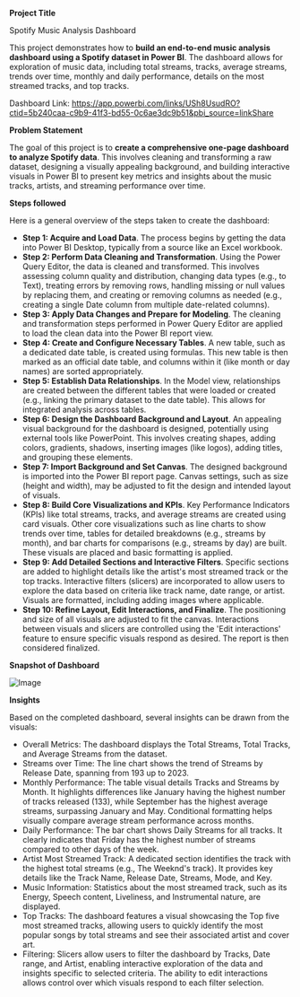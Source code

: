 **Project Title**

Spotify Music Analysis Dashboard

This project demonstrates how to **build an end-to-end music analysis dashboard using a Spotify dataset in Power BI**. The dashboard allows for exploration of music data, including total streams, tracks, average streams, trends over time, monthly and daily performance, details on the most streamed tracks, and top tracks.

Dashboard Link: https://app.powerbi.com/links/USh8UsudRO?ctid=5b240caa-c9b9-41f3-bd55-0c6ae3dc9b51&pbi_source=linkShare

**Problem Statement**

The goal of this project is to **create a comprehensive one-page dashboard to analyze Spotify data**. This involves cleaning and transforming a raw dataset, designing a visually appealing background, and building interactive visuals in Power BI to present key metrics and insights about the music tracks, artists, and streaming performance over time.

**Steps followed**

Here is a general overview of the steps taken to create the dashboard:

*   **Step 1: Acquire and Load Data**. The process begins by getting the data into Power BI Desktop, typically from a source like an Excel workbook.
*   **Step 2: Perform Data Cleaning and Transformation**. Using the Power Query Editor, the data is cleaned and transformed. This involves assessing column quality and distribution, changing data types (e.g., to Text), treating errors by removing rows, handling missing or null values by replacing them, and creating or removing columns as needed (e.g., creating a single Date column from multiple date-related columns).
*   **Step 3: Apply Data Changes and Prepare for Modeling**. The cleaning and transformation steps performed in Power Query Editor are applied to load the clean data into the Power BI report view.
*   **Step 4: Create and Configure Necessary Tables**. A new table, such as a dedicated date table, is created using formulas. This new table is then marked as an official date table, and columns within it (like month or day names) are sorted appropriately.
*   **Step 5: Establish Data Relationships**. In the Model view, relationships are created between the different tables that were loaded or created (e.g., linking the primary dataset to the date table). This allows for integrated analysis across tables.
*   **Step 6: Design the Dashboard Background and Layout**. An appealing visual background for the dashboard is designed, potentially using external tools like PowerPoint. This involves creating shapes, adding colors, gradients, shadows, inserting images (like logos), adding titles, and grouping these elements.
*   **Step 7: Import Background and Set Canvas**. The designed background is imported into the Power BI report page. Canvas settings, such as size (height and width), may be adjusted to fit the design and intended layout of visuals.
*   **Step 8: Build Core Visualizations and KPIs**. Key Performance Indicators (KPIs) like total streams, tracks, and average streams are created using card visuals. Other core visualizations such as line charts to show trends over time, tables for detailed breakdowns (e.g., streams by month), and bar charts for comparisons (e.g., streams by day) are built. These visuals are placed and basic formatting is applied.
*   **Step 9: Add Detailed Sections and Interactive Filters**. Specific sections are added to highlight details like the artist's most streamed track or the top tracks. Interactive filters (slicers) are incorporated to allow users to explore the data based on criteria like track name, date range, or artist. Visuals are formatted, including adding images where applicable.
*   **Step 10: Refine Layout, Edit Interactions, and Finalize**. The positioning and size of all visuals are adjusted to fit the canvas. Interactions between visuals and slicers are controlled using the 'Edit interactions' feature to ensure specific visuals respond as desired. The report is then considered finalized.

**Snapshot of Dashboard**

![Image](https://github.com/user-attachments/assets/04167b2f-6051-4a22-b768-d69c92ef9e15)

**Insights**

Based on the completed dashboard, several insights can be drawn from the visuals:

*   Overall Metrics: The dashboard displays the Total Streams, Total Tracks, and Average Streams from the dataset.
*   Streams over Time: The line chart shows the trend of Streams by Release Date, spanning from 193 up to 2023.
*   Monthly Performance: The table visual details Tracks and Streams by Month. It highlights differences like January having the highest number of tracks released (133), while September has the highest average streams, surpassing January and May. Conditional formatting helps visually compare average stream performance across months.
*   Daily Performance: The bar chart shows Daily Streams for all tracks. It clearly indicates that Friday has the highest number of streams compared to other days of the week.
*   Artist Most Streamed Track: A dedicated section identifies the track with the highest total streams (e.g., The Weeknd's track). It provides key details like the Track Name, Release Date, Streams, Mode, and Key.
*   Music Information: Statistics about the most streamed track, such as its Energy, Speech content, Liveliness, and Instrumental nature, are displayed.
*   Top Tracks: The dashboard features a visual showcasing the Top five most streamed tracks, allowing users to quickly identify the most popular songs by total streams and see their associated artist and cover art.
*   Filtering: Slicers allow users to filter the dashboard by Tracks, Date range, and Artist, enabling interactive exploration of the data and insights specific to selected criteria. The ability to edit interactions allows control over which visuals respond to each filter selection.

